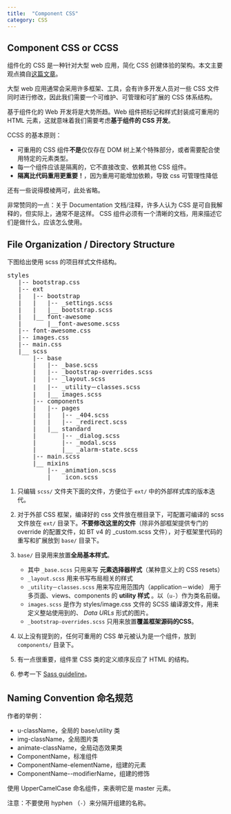```yaml
---
title:  "Component CSS"
category: CSS
---
```

## Component CSS or CCSS

组件化的 CSS 是一种针对大型 web 应用，简化 CSS 创建体验的架构。本文主要观点摘自[这篇文章](http://www.sitepoint.com/introducing-ccss-component-css/)。

大型 web 应用通常会采用许多框架、工具，会有许多开发人员对一些 CSS 文件同时进行修改，因此我们需要一个可维护、可管理和可扩展的 CSS 体系结构。

基于组件化的 Web 开发将是大势所趋。Web 组件把标记和样式封装成可重用的 HTML 元素，这就意味着我们需要考虑**基于组件的 CSS 开发**。

<!--more-->

CCSS 的基本原则：

+ 可重用的 CSS 组件**不是**仅仅存在 DOM 树上某个特殊部分，或者需要配合使用特定的元素类型。
+ 每一个组件应该是隔离的，它不直接改变、依赖其他 CSS 组件。
+ **隔离比代码重用更重要！**，因为重用可能增加依赖，导致 css 可管理性降低

还有一些说得模棱两可，此处省略。

非常赞同的一点：关于 Documentation 文档/注释，许多人认为 CSS 是可自我解释的，但实际上，通常不是这样。 <span class="t-blue">CSS 组件必须有一个清晰的文档，用来描述它们是做什么，应该怎么使用</span>。

## File Organization / Directory Structure

下图给出使用 scss 的项目样式文件结构。

<pre>
styles
   |-- bootstrap.css
   |-- ext
   |   |-- bootstrap
   |   |   |-- _settings.scss
   |   |   |__ bootstrap.scss
   |   |__ font-awesome
   |       |__font-awesome.scss
   |-- font-awesome.css
   |-- images.css
   |-- main.css
   |__ scss
       |-- base
       |   |-- _base.scss
       |   |-- _bootstrap-overrides.scss
       |   |-- _layout.scss
       |   |-- _utility－classes.scss
       |   |__ images.scss
       |-- components
       |   |-- pages
       |   |   |-- _404.scss
       |   |   |-- _redirect.scss
       |   |__ standard
       |       |-- _dialog.scss
       |       |-- _modal.scss
       |       |__ _alarm-state.scss
       |-- main.scss
       |__ mixins
           |-- _animation.scss
           |__ _icon.scss
</pre>

1. 只编辑 `scss/` 文件夹下面的文件，方便位于 `ext/` 中的外部样式库的版本迭代。
2. 对于外部 CSS 框架，编译好的 css 文件放在根目录下，可配置可编译的 scss 文件放在 `ext/` 目录下。**不要修改这里的文件**（除非外部框架提供专门的 override 的配置文件，如 BT v4 的 _custom.scss 文件），对于框架里代码的重写和扩展放到 `base/` 目录下。
3. `base/` 目录用来放置**全局基本样式**。

    + 其中 `_base.scss` 只用来写 **元素选择器样式**（某种意义上的 CSS resets）
    + `_layout.scss` 用来书写布局相关的样式
    + `_utility－classes.scss` 用来写应用范围内（application－wide） 用于多页面、views、components 的 **utility 样式** 。以（`u-`）作为类名前缀。
    + `images.scss` 是作为 styles/image.css 文件的 SCSS 编译源文件，用来定义整站使用到的、 _Data URLs_ 形式的图片。
    + `_bootstrap-overrides.scss` 只用来放置**覆盖框架源码的CSS**。

4. 以上没有提到的，任何可重用的 CSS 单元被认为是一个组件，放到 `components/` 目录下。
5. 有一点很重要，组件里 CSS 类的定义顺序反应了 HTML 的结构。
6. 参考一下 <a href="http://sass-lang.com/documentation/file.SASS_REFERENCE.html" target="_blank">Sass guideline</a>。

## Naming Convention 命名规范

作者的举例：

+ u-className，全局的 base/utility 类
+ img-className，全局图片类
+ animate-className，全局动态效果类
+ ComponentName，标准组件
+ ComponentName-elementName，组建的元素
+ ComponentName--modifierName，组建的修饰

使用 UpperCamelCase 命名组件，来表明它是 master 元素。

注意：不要使用 hyphen （`-`）来分隔开组建的名称。
